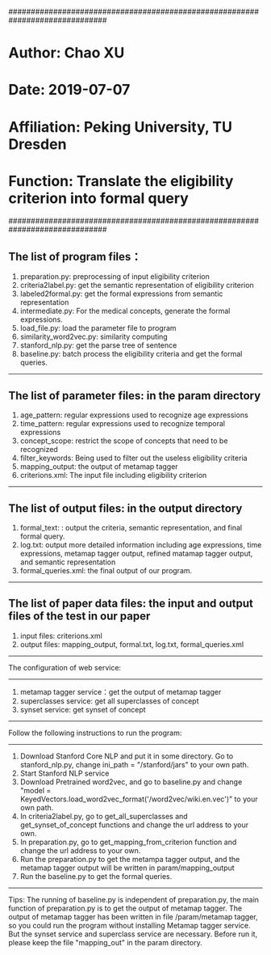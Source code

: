 ##############################################################################
#       Author: Chao XU
#       Date: 2019-07-07
#       Affiliation: Peking University, TU Dresden
#       Function: Translate the eligibility criterion into formal query
##############################################################################

The list of program files：
------------------------------------------------------------------------------------
1. preparation.py: preprocessing of input eligibility criterion
2. criteria2label.py: get the semantic representation of eligibility criterion
3. labeled2formal.py: get the formal expressions from semantic representation
4. intermediate.py: For the medical concepts, generate the formal expressions.
5. load_file.py: load the parameter file to program
6. similarity_word2vec.py: similarity computing
7. stanford_nlp.py: get the parse tree of sentence
8. baseline.py: batch process the eligibility criteria and get the formal queries.
------------------------------------------------------------------------------------

The list of parameter files: in the param directory
------------------------------------------------------------------------------------
1. age_pattern: regular expressions used to recognize age expressions
2. time_pattern: regular expressions used to recognize temporal expressions
3. concept_scope: restrict the scope of concepts that need to be recognized
4. filter_keywords: Being used to filter out the useless eligibility criteria
5. mapping_output: the output of metamap tagger
6. criterions.xml: The input file including eligibility criterion
------------------------------------------------------------------------------------

The list of output files: in the output directory
------------------------------------------------------------------------------------
1. formal_text: : output the criteria, semantic representation, and final formal query.
2. log.txt: output more detailed information including age expressions, time expressions,
metamap tagger output, refined matamap tagger output, and semantic representation
3. formal_queries.xml: the final output of our program.
------------------------------------------------------------------------------------

The list of paper data files: the input and output files of the test in our paper
------------------------------------------------------------------------------------
1. input files: criterions.xml
2. output files: mapping_output, formal.txt, log.txt, formal_queries.xml
------------------------------------------------------------------------------------

The configuration of web service:
************************************************************************************
1. metamap tagger service：get the output of metamap tagger
2. superclasses service: get all superclasses of concept
3. synset service: get synset of concept
************************************************************************************


Follow the following instructions to run the program:
************************************************************************************
1. Download Stanford Core NLP and put it in some directory. Go to stanford_nlp.py, change ini_path = "/stanford/jars" to your own path.
2. Start Stanford NLP service
3. Download Pretrained word2vec, and go to baseline.py and change "model = KeyedVectors.load_word2vec_format('/word2vec/wiki.en.vec')" to your own path.
4. In criteria2label.py, go to get_all_superclasses and get_synset_of_concept functions and change the url address to your own.
5. In preparation.py, go to get_mapping_from_criterion function and change the url address to your own.
6. Run the preparation.py to get the metampa tagger output, and the metamap tagger output will be written in param/mapping_output
7. Run the baseline.py to get the formal queries.
************************************************************************************

Tips:
The running of baseline.py is independent of preparation.py, the main function of preparation.py is to get the output of metamap tagger.
The output of metamap tagger has been written in file /param/metamap tagger, so you could run the program without installing Metamap tagger service.
But the synset service and superclass service are necessary.
Before run it, please keep the file "mapping_out" in the param directory.
